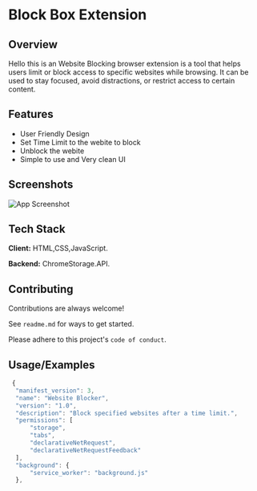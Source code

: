# Block Box Extension 


## Overview

Hello this is an Website Blocking browser extension is a tool that helps users limit or block access to specific websites while browsing. It can be used to stay focused, avoid distractions, or restrict access to certain content.

## Features 

- User Friendly Design
- Set Time Limit to the webite to block
- Unblock the webite
- Simple to use and Very clean UI


## Screenshots

![App Screenshot](https://www.codester.com/static/uploads/items/000/030/30366/icon.png)


## Tech Stack

**Client:** HTML,CSS,JavaScript.

**Backend:** ChromeStorage.API.
## Contributing

Contributions are always welcome!

See `readme.md` for ways to get started.

Please adhere to this project's `code of conduct`.


## Usage/Examples

```JavaScript
 {
  "manifest_version": 3,
  "name": "Website Blocker",
  "version": "1.0",
  "description": "Block specified websites after a time limit.",
  "permissions": [
      "storage",
      "tabs",
      "declarativeNetRequest",
      "declarativeNetRequestFeedback"
  ],
  "background": {
      "service_worker": "background.js"
  },
```

